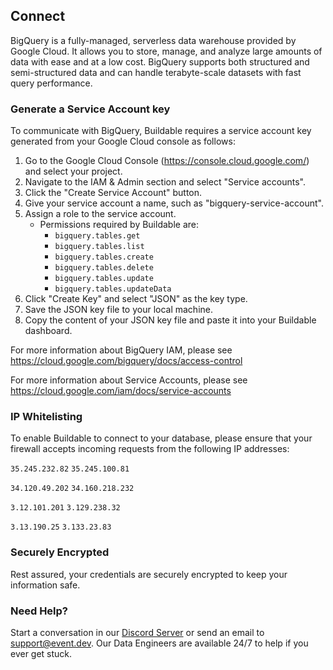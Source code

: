 ## Connect 

BigQuery is a fully-managed, serverless data warehouse provided by Google Cloud. It allows you to store, manage, and analyze large amounts of data with ease and at a low cost. BigQuery supports both structured and semi-structured data and can handle terabyte-scale datasets with fast query performance.

### Generate a Service Account key

To communicate with BigQuery, Buildable requires a service account key generated from your Google Cloud console as follows:
1. Go to the Google Cloud Console (https://console.cloud.google.com/) and select your project.
2. Navigate to the IAM & Admin section and select "Service accounts".
3. Click the "Create Service Account" button.
4. Give your service account a name, such as "bigquery-service-account".
5. Assign a role to the service account.   
   - Permissions required by Buildable are:
     - `bigquery.tables.get`
     - `bigquery.tables.list`
     - `bigquery.tables.create`
     - `bigquery.tables.delete`
     - `bigquery.tables.update`
     - `bigquery.tables.updateData`
6. Click "Create Key" and select "JSON" as the key type.
7. Save the JSON key file to your local machine.
8. Copy the content of your JSON key file and paste it into your Buildable dashboard.

For more information about BigQuery IAM, please see https://cloud.google.com/bigquery/docs/access-control

For more information about Service Accounts, please see https://cloud.google.com/iam/docs/service-accounts

### IP Whitelisting

To enable Buildable to connect to your database, please ensure that your firewall accepts incoming requests from the following IP addresses:

`35.245.232.82` `35.245.100.81`

`34.120.49.202` `34.160.218.232`

`3.12.101.201` `3.129.238.32`

`3.13.190.25` `3.133.23.83`

### Securely Encrypted

Rest assured, your credentials are securely encrypted to keep your information safe.

### Need Help?

Start a conversation in our [Discord Server](https://discord.com/invite/47AJ42Wzys) or send an email to [support@event.dev](mailto:https://discord.com/invite/47AJ42Wzys). Our Data Engineers are available 24/7 to help if you ever get stuck.